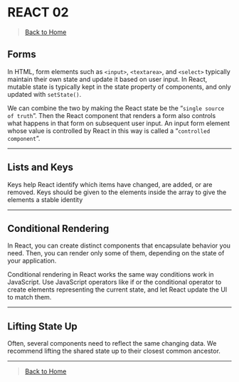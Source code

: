 # REACT 02

> [Back to Home](../README.md)

## Forms

In HTML, form elements such as `<input>`, `<textarea>`, and `<select>` typically maintain their own state and update it based on user input. In React, mutable state is typically kept in the state property of components, and only updated with `setState()`.

We can combine the two by making the React state be the “`single source of truth`”. Then the React component that renders a form also controls what happens in that form on subsequent user input. An input form element whose value is controlled by React in this way is called a “`controlled component`”.

---

## Lists and Keys

Keys help React identify which items have changed, are added, or are removed. Keys should be given to the elements inside the array to give the elements a stable identity

---

## Conditional Rendering

In React, you can create distinct components that encapsulate behavior you need. Then, you can render only some of them, depending on the state of your application.

Conditional rendering in React works the same way conditions work in JavaScript. Use JavaScript operators like if or the conditional operator to create elements representing the current state, and let React update the UI to match them.

---

## Lifting State Up

Often, several components need to reflect the same changing data. We recommend lifting the shared state up to their closest common ancestor.

---

> [Back to Home](../README.md)
